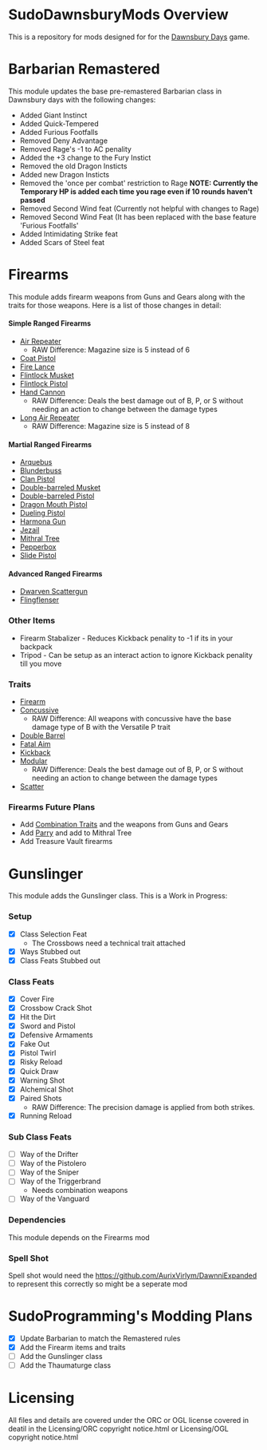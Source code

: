# SudoDawnsburyMods Overview
This is a repository for mods designed for for the [Dawnsbury Days](https://store.steampowered.com/app/2693730/Dawnsbury_Days/) game.

# Barbarian Remastered
This module updates the base pre-remastered Barbarian class in Dawnsbury days with the following changes:
- Added Giant Instinct
- Added Quick-Tempered
- Added Furious Footfalls
- Removed Deny Advantage
- Removed Rage's -1 to AC penality
- Added the +3 change to the Fury Instict
- Removed the old Dragon Insticts
- Added new Dragon Insticts
- Removed the 'once per combat' restriction to Rage **NOTE: Currently the Temporary HP is added each time you rage even if 10 rounds haven't passed**
- Removed Second Wind feat (Currently not helpful with changes to Rage)
- Removed Second Wind Feat (It has been replaced with the base feature 'Furious Footfalls'
-  Added Intimidating Strike feat
-  Added Scars of Steel feat

# Firearms
This module adds firearm weapons from Guns and Gears along with the traits for those weapons. Here is a list of those changes in detail:
#### Simple Ranged Firearms
- [Air Repeater](https://2e.aonprd.com/Weapons.aspx?ID=188)
    - RAW Difference: Magazine size is 5 instead of 6
- [Coat Pistol](https://2e.aonprd.com/Weapons.aspx?ID=189)
- [Fire Lance](https://2e.aonprd.com/Weapons.aspx?ID=190)
- [Flintlock Musket](https://2e.aonprd.com/Weapons.aspx?ID=191)
- [Flintlock Pistol](https://2e.aonprd.com/Weapons.aspx?ID=192)
- [Hand Cannon](https://2e.aonprd.com/Weapons.aspx?ID=193)
    - RAW Difference: Deals the best damage out of B, P, or S without needing an action to change between the damage types
- [Long Air Repeater](https://2e.aonprd.com/Weapons.aspx?ID=194)
    - RAW Difference: Magazine size is 5 instead of 8

#### Martial Ranged Firearms
- [Arquebus](https://2e.aonprd.com/Weapons.aspx?ID=195)
- [Blunderbuss](https://2e.aonprd.com/Weapons.aspx?ID=196)
- [Clan Pistol](https://2e.aonprd.com/Weapons.aspx?ID=197)
- [Double-barreled Musket](https://2e.aonprd.com/Weapons.aspx?ID=198)
- [Double-barreled Pistol](https://2e.aonprd.com/Weapons.aspx?ID=199)
- [Dragon Mouth Pistol](https://2e.aonprd.com/Weapons.aspx?ID=200)
- [Dueling Pistol](https://2e.aonprd.com/Weapons.aspx?ID=201)
- [Harmona Gun](https://2e.aonprd.com/Weapons.aspx?ID=202)
- [Jezail](https://2e.aonprd.com/Weapons.aspx?ID=203)
- [Mithral Tree](https://2e.aonprd.com/Weapons.aspx?ID=204)
- [Pepperbox](https://2e.aonprd.com/Weapons.aspx?ID=205)
- [Slide Pistol](https://2e.aonprd.com/Weapons.aspx?ID=206)

#### Advanced Ranged Firearms
- [Dwarven Scattergun](https://2e.aonprd.com/Weapons.aspx?ID=207)
- [Flingflenser](https://2e.aonprd.com/Weapons.aspx?ID=208)

### Other Items
- Firearm Stabalizer - Reduces Kickback penality to -1 if its in your backpack
- Tripod - Can be setup as an interact action to ignore Kickback penality till you move

### Traits
- [Firearm](https://2e.aonprd.com/WeaponGroups.aspx?ID=16)
- [Concussive](https://2e.aonprd.com/Traits.aspx?ID=401)
    - RAW Difference: All weapons with concussive have the base damage type of B with the Versatile P trait
- [Double Barrel](https://2e.aonprd.com/Traits.aspx?ID=403)
- [Fatal Aim](https://2e.aonprd.com/Traits.aspx?ID=404)
- [Kickback](https://2e.aonprd.com/Traits.aspx?ID=409)
- [Modular](https://2e.aonprd.com/Traits.aspx?ID=271)
    - RAW Difference: Deals the best damage out of B, P, or S without needing an action to change between the damage types
- [Scatter](https://2e.aonprd.com/Traits.aspx?ID=413)

### Firearms Future Plans
- Add [Combination Traits](https://2e.aonprd.com/Traits.aspx?ID=417) and the weapons from Guns and Gears
- Add [Parry](https://2e.aonprd.com/Traits.aspx?ID=667&Redirected=1) and add to Mithral Tree
- Add Treasure Vault firearms

# Gunslinger
This module adds the Gunslinger class. This is a Work in Progress:
### Setup
- [X] Class Selection Feat
    - The Crossbows need a technical trait attached 
- [X] Ways Stubbed out
- [X] Class Feats Stubbed out

### Class Feats
- [X] Cover Fire
- [X] Crossbow Crack Shot
- [X] Hit the Dirt
- [X] Sword and Pistol
- [X] Defensive Armaments
- [X] Fake Out
- [X] Pistol Twirl
- [X] Risky Reload
- [X] Quick Draw
- [X] Warning Shot
- [X] Alchemical Shot
- [X] Paired Shots
    - RAW Difference: The precision damage is applied from both strikes.
- [X] Running Reload

### Sub Class Feats
- [ ] Way of the Drifter
- [ ] Way of the Pistolero
- [ ] Way of the Sniper
- [ ] Way of the Triggerbrand
    - Needs combination weapons
- [ ] Way of the Vanguard

### Dependencies
This module depends on the Firearms mod

### Spell Shot
Spell shot would need the https://github.com/AurixVirlym/DawnniExpanded to represent this correctly so might be a seperate mod

# SudoProgramming's Modding Plans
- [X] Update Barbarian to match the Remastered rules
- [X] Add the Firearm items and traits
- [ ] Add the Gunslinger class
- [ ] Add the Thaumaturge class

# Licensing
All files and details are covered under the ORC or OGL license covered in deatil in the Licensing/ORC copyright notice.html or Licensing/OGL copyright notice.html


